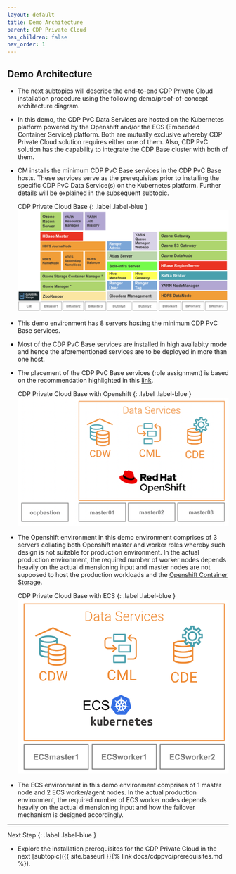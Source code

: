 ```yaml
---
layout: default
title: Demo Architecture
parent: CDP Private Cloud
has_children: false
nav_order: 1
---
```



## Demo Architecture
- The next subtopics will describe the end-to-end CDP Private Cloud installation procedure using the following demo/proof-of-concept architecture diagram. 
- In this demo, the CDP PvC Data Services are hosted on the Kubernetes platform powered by the Openshift and/or the ECS (Embedded Container Service) platform. Both are mutually exclusive whereby CDP Private Cloud solution requires either one of them. Also, CDP PvC solution has the capability to integrate the CDP Base cluster with both of them. 
- CM installs the minimum CDP PvC Base services in the CDP PvC Base hosts. These services serve as the prerequisites prior to installing the specific CDP PvC Data Service(s) on the Kubernetes platform. Further details will be explained in the subsequent subtopic.

   CDP Private Cloud Base
   {: .label .label-blue } 
    ![](../../assets/images/basearch.png)

- This demo environment has 8 servers hosting the minimum CDP PvC Base services.
- Most of the CDP PvC Base services are installed in high availabity mode and hence the aforementioned services are to be deployed in more than one host.
- The placement of the CDP PvC Base services (role assignment) is based on the recommendation highlighted in this [link](https://docs.cloudera.com/cdp-private-cloud-base/7.1.7/installation/topics/cdpdc-runtime-cluster-hosts-role-assignments.html).

   CDP Private Cloud Base with Openshift
   {: .label .label-blue } 
    ![](../../assets/images/ocparch.png)

- The Openshift environment in this demo environment comprises of 3 servers collating both Openshift master and worker roles whereby such design is not suitable for production environment. In the actual production environment, the required number of worker nodes depends heavily on the actual dimensioning input and master nodes are not supposed to host the production workloads and the [Openshift Container Storage](https://access.redhat.com/documentation/en-us/red_hat_openshift_container_storage/4.7). 

   CDP Private Cloud Base with ECS
   {: .label .label-blue } 
    ![](../../assets/images/ecsarch.png)    


- The ECS environment in this demo environment comprises of 1 master node and 2 ECS worker/agent nodes. In the actual production environment, the required number of ECS worker nodes depends heavily on the actual dimensioning input and how the failover mechanism is designed accordingly.

---    
   Next Step
   {: .label .label-blue } 
   
- Explore the installation prerequisites for the CDP Private Cloud in the next [subtopic]({{ site.baseurl }}{% link docs/cdppvc/prerequisites.md %}).
        

